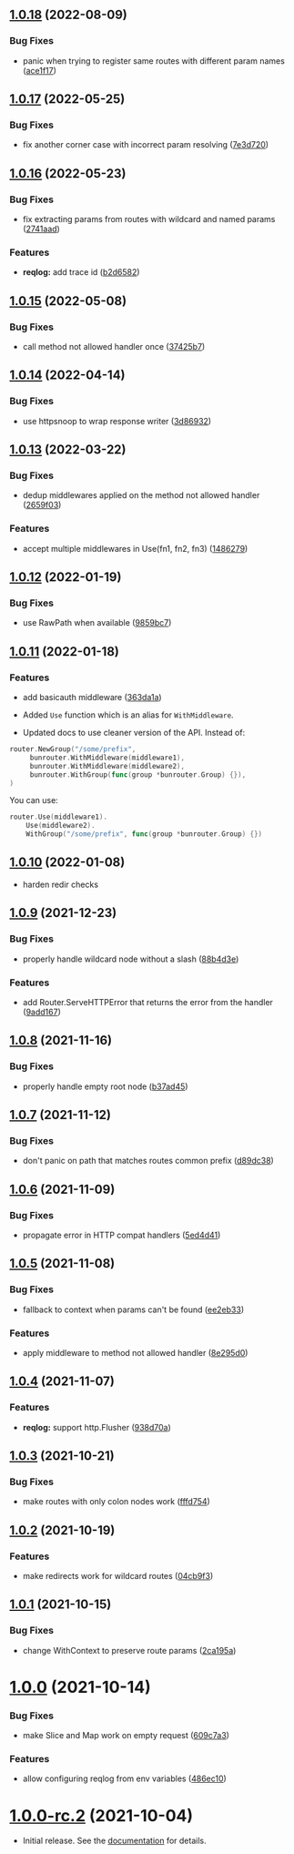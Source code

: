 ## [1.0.18](https://github.com/uptrace/bunrouter/compare/v1.0.17...v1.0.18) (2022-08-09)


### Bug Fixes

* panic when trying to register same routes with different param names ([ace1f17](https://github.com/uptrace/bunrouter/commit/ace1f177c3bae9819612209e6fbb9c0496c8f58a))



## [1.0.17](https://github.com/uptrace/bunrouter/compare/v1.0.16...v1.0.17) (2022-05-25)


### Bug Fixes

* fix another corner case with incorrect param resolving ([7e3d720](https://github.com/uptrace/bunrouter/commit/7e3d7205a85cb90de5b3ddee3e2737e699fe810a))



## [1.0.16](https://github.com/uptrace/bunrouter/compare/v1.0.15...v1.0.16) (2022-05-23)


### Bug Fixes

* fix extracting params from routes with wildcard and named params ([2741aad](https://github.com/uptrace/bunrouter/commit/2741aadef5f5fdf135ffa541cf8b3b8644898ae0))


### Features

* **reqlog:** add trace id ([b2d6582](https://github.com/uptrace/bunrouter/commit/b2d658268dc2d573f5e9e9010a415c6102faa1d1))



## [1.0.15](https://github.com/uptrace/bunrouter/compare/v1.0.14...v1.0.15) (2022-05-08)


### Bug Fixes

* call method not allowed handler once ([37425b7](https://github.com/uptrace/bunrouter/commit/37425b7af9f103a7f26c7f8cc9a04ddac8b805b4))



## [1.0.14](https://github.com/uptrace/bunrouter/compare/v1.0.13...v1.0.14) (2022-04-14)


### Bug Fixes

* use httpsnoop to wrap response writer ([3d86932](https://github.com/uptrace/bunrouter/commit/3d869325af1302c55fdeb8a8ff7e4b7cfd10ece0))



## [1.0.13](https://github.com/uptrace/bunrouter/compare/v1.0.12...v1.0.13) (2022-03-22)


### Bug Fixes

* dedup middlewares applied on the method not allowed handler ([2659f03](https://github.com/uptrace/bunrouter/commit/2659f039be323b8bc4901e35f20a5760e6445640))


### Features

* accept multiple middlewares in Use(fn1, fn2, fn3) ([1486279](https://github.com/uptrace/bunrouter/commit/14862790b51c418384700a5e86aa49833937a772))



## [1.0.12](https://github.com/uptrace/bunrouter/compare/v1.0.11...v1.0.12) (2022-01-19)


### Bug Fixes

* use RawPath when available ([9859bc7](https://github.com/uptrace/bunrouter/commit/9859bc722310e0af24cd8372f585318379ccbbd9))



## [1.0.11](https://github.com/uptrace/bunrouter/compare/v1.0.10...v1.0.11) (2022-01-18)

### Features

- add basicauth middleware
  ([363da1a](https://github.com/uptrace/bunrouter/commit/363da1a989d943c8bbcf7551ad1a06150f6d1f1f))

* Added `Use` function which is an alias for `WithMiddleware`.

* Updated docs to use cleaner version of the API. Instead of:

```go
router.NewGroup("/some/prefix",
	 bunrouter.WithMiddleware(middleware1),
	 bunrouter.WithMiddleware(middleware2),
	 bunrouter.WithGroup(func(group *bunrouter.Group) {}),
)
```

You can use:

```go
router.Use(middleware1).
    Use(middleware2).
    WithGroup("/some/prefix", func(group *bunrouter.Group) {})
```

## [1.0.10](https://github.com/uptrace/bunrouter/compare/v1.0.9...v1.0.10) (2022-01-08)

- harden redir checks

## [1.0.9](https://github.com/uptrace/bunrouter/compare/v1.0.8...v1.0.9) (2021-12-23)

### Bug Fixes

- properly handle wildcard node without a slash
  ([88b4d3e](https://github.com/uptrace/bunrouter/commit/88b4d3ea352c92fc7a87972fc95add8e7f99c328))

### Features

- add Router.ServeHTTPError that returns the error from the handler
  ([9add167](https://github.com/uptrace/bunrouter/commit/9add167b91c37b42846a486a9965f5212d49bafa))

## [1.0.8](https://github.com/uptrace/bunrouter/compare/v1.0.7...v1.0.8) (2021-11-16)

### Bug Fixes

- properly handle empty root node
  ([b37ad45](https://github.com/uptrace/bunrouter/commit/b37ad4595c66454f4a768356298c95976e01d7f2))

## [1.0.7](https://github.com/uptrace/bunrouter/compare/v1.0.6...v1.0.7) (2021-11-12)

### Bug Fixes

- don't panic on path that matches routes common prefix
  ([d89dc38](https://github.com/uptrace/bunrouter/commit/d89dc38defc44bdf4bab13ecb518c2aa42ad9e80))

## [1.0.6](https://github.com/uptrace/bunrouter/compare/v1.0.5...v1.0.6) (2021-11-09)

### Bug Fixes

- propagate error in HTTP compat handlers
  ([5ed4d41](https://github.com/uptrace/bunrouter/commit/5ed4d41e99e8f6614753393f13e3674df29e7fb9))

## [1.0.5](https://github.com/uptrace/bunrouter/compare/v1.0.4...v1.0.5) (2021-11-08)

### Bug Fixes

- fallback to context when params can't be found
  ([ee2eb33](https://github.com/uptrace/bunrouter/commit/ee2eb3339ff421dd80566802304a32265f6e28b1))

### Features

- apply middleware to method not allowed handler
  ([8e295d0](https://github.com/uptrace/bunrouter/commit/8e295d0f01fbdf16061b7a4c53b931e9d709b25b))

## [1.0.4](https://github.com/uptrace/bunrouter/compare/v1.0.3...v1.0.4) (2021-11-07)

### Features

- **reqlog:** support http.Flusher
  ([938d70a](https://github.com/uptrace/bunrouter/commit/938d70aa4743d3c1492af8421a3fff14df986fa0))

## [1.0.3](https://github.com/uptrace/bunrouter/compare/v1.0.2...v1.0.3) (2021-10-21)

### Bug Fixes

- make routes with only colon nodes work
  ([fffd754](https://github.com/uptrace/bunrouter/commit/fffd75448f70a508254b0327c933cfda19eac70f))

## [1.0.2](https://github.com/uptrace/bunrouter/compare/v1.0.1...v1.0.2) (2021-10-19)

### Features

- make redirects work for wildcard routes
  ([04cb9f3](https://github.com/uptrace/bunrouter/commit/04cb9f3fd564d76477dcba7218e29f980503b15d))

## [1.0.1](https://github.com/uptrace/bunrouter/compare/v1.0.0...v1.0.1) (2021-10-15)

### Bug Fixes

- change WithContext to preserve route params
  ([2ca195a](https://github.com/uptrace/bunrouter/commit/2ca195ac8e7d9242d5110b84ede8d50a360f9a47))

# [1.0.0](https://github.com/uptrace/bunrouter/compare/v1.0.0-rc.2...v1.0.0) (2021-10-14)

### Bug Fixes

- make Slice and Map work on empty request
  ([609c7a3](https://github.com/uptrace/bunrouter/commit/609c7a3fcb6f5140c1def406efeee01eb0d80a11))

### Features

- allow configuring reqlog from env variables
  ([486ec10](https://github.com/uptrace/bunrouter/commit/486ec1061ec244559bb072c5b9f78858df8d9fd4))

# [1.0.0-rc.2](https://github.com/uptrace/bunrouter/compare/v1.0.0-rc.1...v1.0.0-rc.2) (2021-10-04)

- Initial release. See the [documentation](https://bunrouter.uptrace.dev/) for details.
